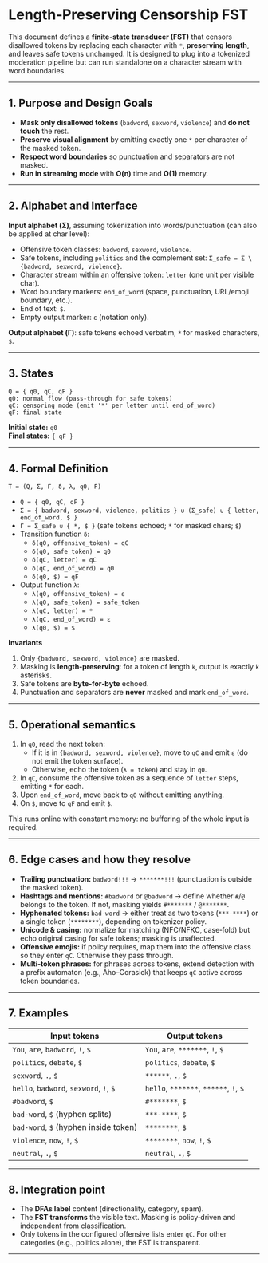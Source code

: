 
# Length‑Preserving Censorship FST 

This document defines a **finite‑state transducer (FST)** that censors disallowed tokens by replacing each character with `*`, **preserving length**, and leaves safe tokens unchanged. It is designed to plug into a tokenized moderation pipeline but can run standalone on a character stream with word boundaries.

---

## 1. Purpose and Design Goals

- **Mask only disallowed tokens** (`badword`, `sexword`, `violence`) and **do not touch** the rest.
- **Preserve visual alignment** by emitting exactly one `*` per character of the masked token.
- **Respect word boundaries** so punctuation and separators are not masked.
- **Run in streaming mode** with **O(n)** time and **O(1)** memory.

---

## 2. Alphabet and Interface

**Input alphabet (Σ)**, assuming tokenization into words/punctuation (can also be applied at char level):

- Offensive token classes: `badword`, `sexword`, `violence`.
- Safe tokens, including `politics` and the complement set: `Σ_safe = Σ \ {badword, sexword, violence}`.
- Character stream within an offensive token: `letter` (one unit per visible char).
- Word boundary markers: `end_of_word` (space, punctuation, URL/emoji boundary, etc.).
- End of text: `$`.
- Empty output marker: `ε` (notation only).

**Output alphabet (Γ)**: safe tokens echoed verbatim, `*` for masked characters, `$`.

---

## 3. States

```
Q = { q0, qC, qF }
q0: normal flow (pass‑through for safe tokens)
qC: censoring mode (emit '*' per letter until end_of_word)
qF: final state
```

**Initial state:** `q0`  
**Final states:** `{ qF }`

---


## 4. Formal Definition

```
T = (Q, Σ, Γ, δ, λ, q0, F)
```

- `Q = { q0, qC, qF }`
- `Σ = { badword, sexword, violence, politics } ∪ (Σ_safe) ∪ { letter, end_of_word, $ }`
- `Γ = Σ_safe ∪ { *, $ }` (safe tokens echoed; `*` for masked chars; `$`)
- Transition function `δ`:
  - `δ(q0, offensive_token) = qC`
  - `δ(q0, safe_token) = q0`
  - `δ(qC, letter) = qC`
  - `δ(qC, end_of_word) = q0`
  - `δ(q0, $) = qF`
- Output function `λ`:
  - `λ(q0, offensive_token) = ε`
  - `λ(q0, safe_token) = safe_token`
  - `λ(qC, letter) = *`
  - `λ(qC, end_of_word) = ε`
  - `λ(q0, $) = $`

**Invariants**  
1) Only `{badword, sexword, violence}` are masked.  
2) Masking is **length‑preserving**: for a token of length `k`, output is exactly `k` asterisks.  
3) Safe tokens are **byte‑for‑byte** echoed.  
4) Punctuation and separators are **never** masked and mark `end_of_word`.

---

## 5. Operational semantics

1) In `q0`, read the next token:
   - If it is in `{badword, sexword, violence}`, move to `qC` and emit `ε` (do not emit the token surface).
   - Otherwise, echo the token (`λ = token`) and stay in `q0`.
2) In `qC`, consume the offensive token as a sequence of `letter` steps, emitting `*` for each.
3) Upon `end_of_word`, move back to `q0` without emitting anything.
4) On `$`, move to `qF` and emit `$`.

This runs online with constant memory: no buffering of the whole input is required.

---

## 6. Edge cases and how they resolve

- **Trailing punctuation:** `badword!!!` → `*******!!!` (punctuation is outside the masked token).  
- **Hashtags and mentions:** `#badword` or `@badword` → define whether `#`/`@` belongs to the token. If not, masking yields `#*******` / `@*******`.  
- **Hyphenated tokens:** `bad-word` → either treat as two tokens (`***-****`) or a single token (`********`), depending on tokenizer policy.  
- **Unicode & casing:** normalize for matching (NFC/NFKC, case‑fold) but echo original casing for safe tokens; masking is unaffected.  
- **Offensive emojis:** if policy requires, map them into the offensive class so they enter `qC`. Otherwise they pass through.  
- **Multi‑token phrases:** for phrases across tokens, extend detection with a prefix automaton (e.g., Aho–Corasick) that keeps `qC` active across token boundaries.

---


## 7. Examples

| Input tokens                                       | Output tokens                                   |
|----------------------------------------------------|--------------------------------------------------|
| `You`, `are`, `badword`, `!`, `$`                  | `You`, `are`, `*******`, `!`, `$`               |
| `politics`, `debate`, `$`                          | `politics`, `debate`, `$`                       |
| `sexword`, `.`, `$`                                | `******`, `.`, `$`                               |
| `hello`, `badword`, `sexword`, `!`, `$`            | `hello`, `*******`, `******`, `!`, `$`          |
| `#badword`, `$`                                    | `#*******`, `$`                                  |
| `bad-word`, `$` (hyphen splits)                    | `***-****`, `$`                                  |
| `bad-word`, `$` (hyphen inside token)              | `********`, `$`                                  |
| `violence`, `now`, `!`, `$`                        | `********`, `now`, `!`, `$`                      |
| `neutral`, `.`, `$`                                | `neutral`, `.`, `$`                              |

---

## 8. Integration point 

- The **DFAs label** content (directionality, category, spam).  
- The **FST transforms** the visible text. Masking is policy‑driven and independent from classification.  
- Only tokens in the configured offensive lists enter `qC`. For other categories (e.g., politics alone), the FST is transparent.

---

